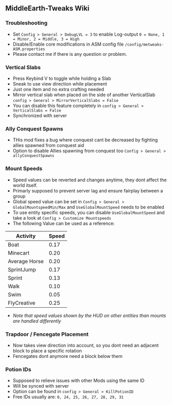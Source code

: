 ## MiddleEarth-Tweaks Wiki

### Troubleshooting
- Set `Config > General > DebugLVL = 3` to enable Log-output `0 = None, 1 = Minor, 2 = Middle, 3 = High`
- Disable/Enable core modifications in ASM config file `/config/metweaks-ASM.properties`
- Please contact me if there is any question or problem.

### Vertical Slabs
- Press Keybind V to toggle while holding a Slab
- Sneak to use view direction while placement
- Just one item and no extra crafting needed
- Mirror vertical slab when placed on the side of another VerticalSlab `config > General > MirrorVerticalSlabs = False`
- You can disable this feature completely in `config > General > VerticalSlabs = False`
- Synchronized with server

### Ally Conquest Spawns
- THis mod fixes a bug where conquest cant be decreased by fighting allies spawned from conquest aid
- Option to disable Allies spawning from conquest too `Config > General > allyConquestSpawns`

### Mount Speeds
- Speed values can be reverted and changes anytime, they dont affect the world itself.
- Primarly supposed to prevent server lag and ensure fairplay between a group
- Global speed value can be set in `Config > General > GlobalMountspeedMin/Max` and `UseGlobalMountSpeed` needs to be enabled
- To use entity specific speeds, you can disable `UseGlobalMountSpeed` and take a look at `Config > Customize Mountspeeds`
- The following Value can be used as a reference:

| Activity   | Speed |
| --------- | ------- |
| Boat | 0.17   |
| Minecart | 0.20   |
| Average Horse | 0.20   |
| SprintJump | 0.17   |
| Sprint | 0.13   |
| Walk | 0.10   |
| Swim | 0.05   |
| FlyCreative | 0.25   |

- *Note that speed values shown by the HUD on other entities than mounts are handled differently*

### Trapdoor / Fencegate Placement
- Now takes view direction into account, so you dont need an adjacent block to place a specific rotation
- Fencegates dont anymore need a block below them

### Potion IDs
- Supposed to relieve issues with other Mods using the same ID
- Will be synced with server
- Option can be found in `config > General > KillPotionID`
- Free IDs usually are: `0, 24, 25, 26, 27, 28, 29, 31`
  



